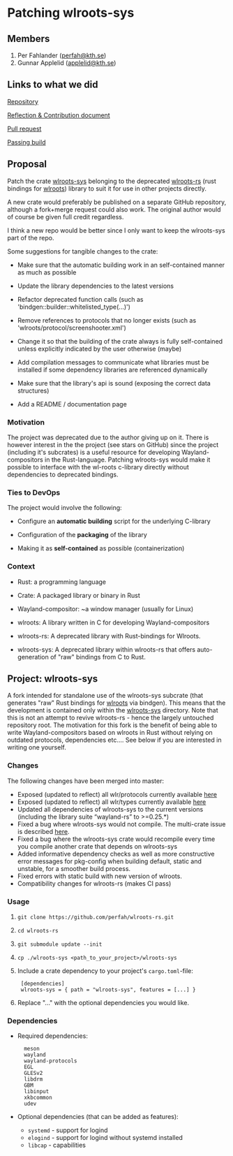 # Patching wlroots-sys

## Members
1. Per Fahlander (perfah@kth.se)
2. Gunnar Applelid (applelid@kth.se)

## Links to what we did
[Repository](https://github.com/perfah/wlroots-rs)

[Reflection & Contribution document](https://github.com/perfah/wlroots-rs/wiki/devops-course:-Reflection-&-Contributions)

[Pull request](https://github.com/swaywm/wlroots-rs/pull/300)

[Passing build](https://builds.sr.ht/~timidger/job/214237)

## Proposal
Patch the crate [wlroots-sys](https://github.com/swaywm/wlroots-rs/tree/master/wlroots-sys) belonging to the deprecated [wlroots-rs](https://github.com/swaywm/wlroots-rs) (rust bindings for [wlroots](https://github.com/swaywm/wlroots)) library to suit it for use in other projects directly.

A new crate would preferably be published on a separate GitHub repository, although a fork+merge request could also work. The original author would of course be given full credit regardless. 

I think a new repo would be better since I only want to keep the wlroots-sys part of the repo.

Some suggestions for tangible changes to the crate: 

- Make sure that the automatic building work in an self-contained manner as much as possible

- Update the library dependencies to the latest versions

- Refactor deprecated function calls (such as 'bindgen::builder::whitelisted_type(...)')

- Remove references to protocols that no longer exists (such as 'wlroots/protocol/screenshooter.xml')

- Change it so that the building of the crate always is fully self-contained unless explicitly indicated by the user otherwise (maybe)

- Add compilation messages to communicate what  libraries must be installed if some dependency libraries are referenced dynamically

- Make sure that the library's api is sound (exposing the correct data structures)

- Add a README / documentation page


### Motivation

The project was deprecated due to the author giving up on it. There is however interest in the the project (see stars on GitHub) since the project (including it's subcrates) is a useful resource for developing Wayland-compositors in the Rust-language. Patching wlroots-sys would make it possible to interface with the wl-roots c-library directly without dependencies to deprecated bindings.

### Ties to DevOps

The project would involve the following:

- Configure an **automatic building** script for the underlying C-library 

- Configuration of the **packaging** of the library

- Making it as **self-contained** as possible (containerization)


### Context

- Rust: a programming language

- Crate: A packaged library or binary in Rust 

- Wayland-compositor: ~a window manager (usually for Linux)

- wlroots: A library written in C for developing Wayland-compositors

- wlroots-rs: A deprecated library with Rust-bindings for Wlroots. 

- wlroots-sys: A deprecated library within wlroots-rs that offers auto-generation of "raw" bindings from C to Rust.


## Project: wlroots-sys

A fork intended for standalone use of the wlroots-sys subcrate (that generates "raw" Rust bindings for [wlroots](https://github.com/swaywm/wlroots) via bindgen). This means that the development is contained only within the [wlroots-sys](https://github.com/perfah/wlroots-rs/tree/master/wlroots-sys) directory. Note that this is not an attempt to revive wlroots-rs - hence the largely untouched repository root. The motivation for this fork is the benefit of being able to write Wayland-compositors based on wlroots in Rust without relying on outdated protocols, dependencies etc.... See below if you are interested in writing one yourself.

### Changes

The following changes have been merged into master:

- Exposed (updated to reflect) all wlr/protocols currently available [here](https://github.com/swaywm/wlroots/tree/master/protocol)
- Exposed (updated to reflect) all wlr/types currently available [here](https://github.com/swaywm/wlroots/tree/master/types)
- Updated all dependencies of wlroots-sys to the current versions (including the library suite “wayland-rs” to >=0.25.*)
- Fixed a bug where wlroots-sys would not compile. The multi-crate issue is described [here](https://users.rust-lang.org/t/unable-to-compile-syntex-syntax-using-rust-1-41/37710).
- Fixed a bug where the wlroots-sys crate would recompile every time you compile another crate that depends on wlroots-sys
- Added informative dependency checks as well as more constructive error messages for pkg-config when building default, static and unstable, for a smoother build process.
- Fixed errors with static build with new version of wlroots.
- Compatibility changes for wlroots-rs (makes CI pass)

### Usage

1. `git clone https://github.com/perfah/wlroots-rs.git`
2. `cd wlroots-rs`
3. `git submodule update --init`
4. `cp ./wlroots-sys <path_to_your_project>/wlroots-sys`
5. Include a crate dependency to your project's `cargo.toml`-file:
        
        [dependencies]
        wlroots-sys = { path = "wlroots-sys", features = [...] }
6. Replace "..." with the optional dependencies you would like.

### Dependencies

- Required dependencies:

        meson
        wayland
        wayland-protocols
        EGL
        GLESv2
        libdrm
        GBM
        libinput
        xkbcommon
        udev 

- Optional dependencies (that can be added as features):   
    - `systemd` - support for logind
    - `elogind` - support for logind without systemd installed
    - `libcap` - capabilities



